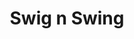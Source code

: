 ---
title: Swig n Swing
venues: cowgirls-kuna
groups: dirt-road-dancing
schedule:
    day: Saturday 
    time: 8:00 PM
order: 710

website: 
styles:
    - Country Swing
---